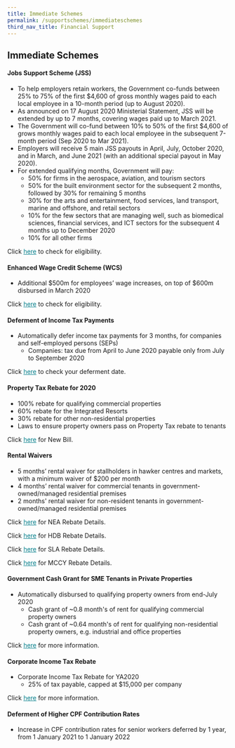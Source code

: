 ```yaml
---
title: Immediate Schemes
permalink: /supportschemes/immediateschemes
third_nav_title: Financial Support
---
```


## Immediate Schemes

#### Jobs Support Scheme (JSS)

* To help employers retain workers, the Government co-funds between 25% to 75% of the first $4,600 of gross monthly wages paid to each local employee in a 10-month period (up to August 2020). 
* As announced on 17 August 2020 Ministerial Statement, JSS will be extended by up to 7 months, covering wages paid up to March 2021. 
* The Government will co-fund between 10% to 50% of the first $4,600 of grows monthly wages paid to each local employee in the subsequent 7-month period (Sep 2020 to Mar 2021). 
* Employers will receive 5 main JSS payouts in April, July, October 2020, and in March, and June 2021 (with an additional special payout in May 2020). 
* For extended qualifying months, Government will pay:
  * 50% for firms in the aerospace, aviation, and tourism sectors
  * 50% for the built environment sector for the subsequent 2 months, followed by 30% for remaining 5 months
  * 30% for the arts and entertainment, food services, land transport, marine and offshore, and retail sectors
  * 10% for the few sectors that are managing well, such as biomedical sciences, financial services, and ICT sectors for the subsequent 4 months up to December 2020
  * 10% for all other firms 

Click <a href="https://go.gov.sg/jsseligibility" target="_blank" style="color:#037e8a">here</a> to check for eligibility.

#### Enhanced Wage Credit Scheme (WCS)

* Additional $500m for employees’ wage increases, on top of $600m disbursed in March 2020

Click <a href="https://go.gov.sg/wcseligibility" target="_blank" style="color:#037e8a">here</a> to check for eligibility.

#### Deferment of Income Tax Payments

* Automatically defer income tax payments for 3 months, for companies and self-employed persons (SEPs)
  * Companies: tax due from April to June 2020 payable only from July to September 2020

Click <a href="https://go.gov.sg/defercal" target="_blank" style="color:#037e8a">here</a> to check your deferment date.

#### Property Tax Rebate for 2020

* 100% rebate for qualifying commercial properties
* 60% rebate for the Integrated Resorts
* 30% rebate for other non-residential properties
* Laws to ensure property owners pass on Property Tax rebate to tenants

Click <a href="https://go.gov.sg/newbill" target="_blank" style="color:#037e8a">here</a> for New Bill.

#### Rental Waivers

* 5 months’ rental waiver for stallholders in hawker centres and markets, with a minimum waiver of $200 per month
* 4 months’ rental waiver for commercial tenants in government-owned/managed residential premises
* 2 months' rental waiver for non-resident tenants in government-owned/managed residential premises

Click <a href="https://go.gov.sg/nearebate" target="_blank" style="color:#037e8a">here</a> for NEA Rebate Details.

Click <a href="https://go.gov.sg/hdbrebate" target="_blank" style="color:#037e8a">here</a> for HDB Rebate Details.

Click <a href="https://go.gov.sg/slarebate" target="_blank" style="color:#037e8a">here</a> for SLA Rebate Details.

Click <a href="https://go.gov.sg/nacadvisory" target="_blank" style="color:#037e8a">here</a> for MCCY Rebate Details.

#### Government Cash Grant for SME Tenants in Private Properties

* Automatically disbursed to qualifying property owners from end-July 2020
  * Cash grant of ~0.8 month's of rent for qualifying commercial property owners
  * Cash grant of ~0.64 month's of rent for qualifying non-residential property owners, e.g. industrial and office properties

Click <a href="https://go.gov.sg/smecashgrant" target="_blank" style="color:#037e8a">here</a> for more information.

#### Corporate Income Tax Rebate

* Corporate Income Tax Rebate for YA2020
  * 25% of tax payable, capped at $15,000 per company

Click <a href="https://go.gov.sg/corporateincometax" target="_blank" style="color:#037e8a">here</a> for more information.

#### Deferment of Higher CPF Contribution Rates

* Increase in CPF contribution rates for senior workers deferred by 1 year, from 1 January 2021 to 1 January 2022